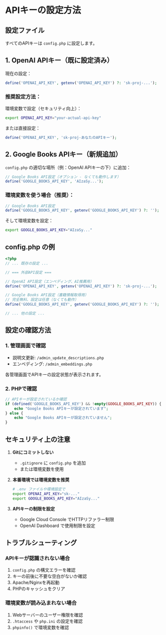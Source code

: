 # APIキーの設定方法

## 設定ファイル
すべてのAPIキーは `config.php` に設定します。

## 1. OpenAI APIキー（既に設定済み）

現在の設定：
```php
define('OPENAI_API_KEY', getenv('OPENAI_API_KEY') ?: 'sk-proj-...');
```

### 推奨設定方法：
環境変数で設定（セキュリティ向上）：
```bash
export OPENAI_API_KEY="your-actual-api-key"
```

または直接設定：
```php
define('OPENAI_API_KEY', 'sk-proj-あなたのAPIキー');
```

## 2. Google Books APIキー（新規追加）

`config.php` の適切な場所（例：OpenAI APIキーの下）に追加：

```php
// Google Books API設定（オプション - なくても動作します）
define('GOOGLE_BOOKS_API_KEY', 'AIzaSy...');
```

### 環境変数を使う場合（推奨）：
```php
// Google Books API設定
define('GOOGLE_BOOKS_API_KEY', getenv('GOOGLE_BOOKS_API_KEY') ?: '');
```

そして環境変数を設定：
```bash
export GOOGLE_BOOKS_API_KEY="AIzaSy..."
```

## config.php の例

```php
<?php
// ... 既存の設定 ...

// === 外部API設定 ===

// OpenAI API設定（エンベディング、AI推薦用）
define('OPENAI_API_KEY', getenv('OPENAI_API_KEY') ?: 'sk-proj-...');

// Google Books API設定（書籍情報取得用）
// 完全無料、設定は任意（なくても動作）
define('GOOGLE_BOOKS_API_KEY', getenv('GOOGLE_BOOKS_API_KEY') ?: '');

// ... 他の設定 ...
```

## 設定の確認方法

### 1. 管理画面で確認
- 説明文更新: `/admin_update_descriptions.php`
- エンベディング: `/admin_embeddings.php`

各管理画面でAPIキーの設定状態が表示されます。

### 2. PHPで確認
```php
// APIキーが設定されているか確認
if (defined('GOOGLE_BOOKS_API_KEY') && !empty(GOOGLE_BOOKS_API_KEY)) {
    echo "Google Books APIキーが設定されています";
} else {
    echo "Google Books APIキーが設定されていません";
}
```

## セキュリティ上の注意

1. **Gitにコミットしない**
   - `.gitignore` に `config.php` を追加
   - または環境変数を使用

2. **本番環境では環境変数を推奨**
   ```bash
   # .env ファイルや環境設定で
   export OPENAI_API_KEY="sk-..."
   export GOOGLE_BOOKS_API_KEY="AIzaSy..."
   ```

3. **APIキーの制限を設定**
   - Google Cloud Console でHTTPリファラー制限
   - OpenAI Dashboard で使用制限を設定

## トラブルシューティング

### APIキーが認識されない場合
1. `config.php` の構文エラーを確認
2. キーの前後に不要な空白がないか確認
3. Apache/Nginxを再起動
4. PHPのキャッシュをクリア

### 環境変数が読み込まれない場合
1. Webサーバーのユーザー権限を確認
2. `.htaccess` や `php.ini` の設定を確認
3. `phpinfo()` で環境変数を確認